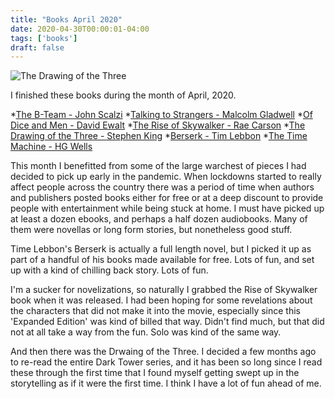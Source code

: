 ```yaml
---
title: "Books April 2020"
date: 2020-04-30T00:00:01-04:00
tags: ['books']
draft: false
---
```


<img src="https://i.gr-assets.com/images/S/compressed.photo.goodreads.com/books/1370918050l/5094.jpg" alt="The Drawing of the Three">

I finished these books during the month of April, 2020.

*[The B-Team - John Scalzi](https://www.goodreads.com/book/show/16180352-the-b-team)
*[Talking to Strangers - Malcolm Gladwell](https://www.goodreads.com/book/show/43848929-talking-to-strangers)
*[Of Dice and Men - David Ewalt](https://www.goodreads.com/book/show/15803047-of-dice-and-men)
*[The Rise of Skywalker - Rae Carson](https://www.goodreads.com/book/show/52306589-the-rise-of-skywalker)
*[The Drawing of the Three - Stephen King](https://www.goodreads.com/book/show/5094.The_Drawing_of_the_Three)
*[Berserk - Tim Lebbon](https://www.goodreads.com/book/show/152182.Berserk)
*[The Time Machine - HG Wells](https://www.goodreads.com/book/show/17136.The_Time_Machine_The_Invisible_Man)

This month I benefitted from some of the large warchest of pieces I had decided to pick up early in the pandemic. When lockdowns started to really affect people across the country there was a period of time when authors and publishers posted books either for free or at a deep discount to provide people with entertainment while being stuck at home. I must have picked up at least a dozen ebooks, and perhaps a half dozen audiobooks. Many of them were novellas or long form stories, but nonetheless good stuff.

Time Lebbon's Berserk is actually a full length novel, but I picked it up as part of a handful of his books made available for free. Lots of fun, and set up with a kind of chilling back story. Lots of fun.

I'm a sucker for novelizations, so naturally I grabbed the Rise of Skywalker book when it was released. I had been hoping for some revelations about the characters that did not make it into the movie, especially since this 'Expanded Edition' was kind of billed that way. Didn't find much, but that did not at all take a way from the fun. Solo was kind of the same way.

And then there was the Drwaing of the Three. I decided a few months ago to re-read the entire Dark Tower series, and it has been so long since I read these through the first time that I found myself getting swept up in the storytelling as if it were the first time. I think I have a lot of fun ahead of me.